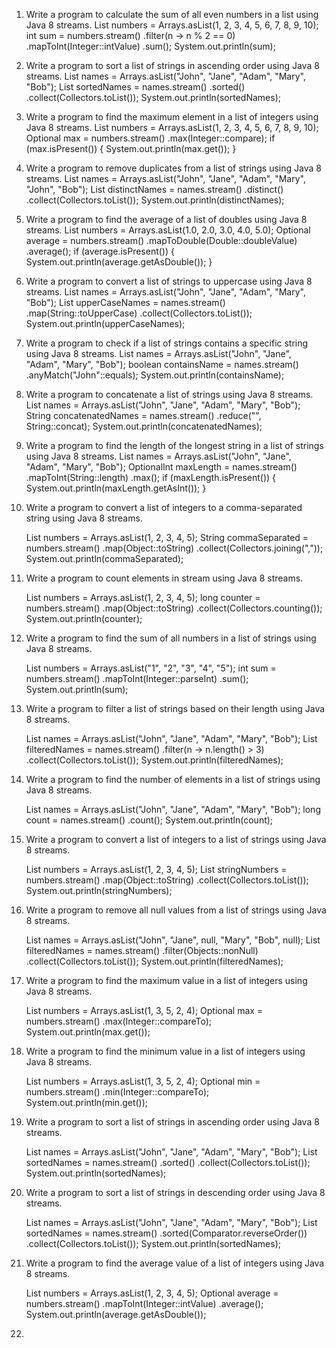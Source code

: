 1. Write a program to calculate the sum of all even numbers in a list using Java 8 streams.
    List<Integer> numbers = Arrays.asList(1, 2, 3, 4, 5, 6, 7, 8, 9, 10);
    int sum = numbers.stream()
                    .filter(n -> n % 2 == 0)
                    .mapToInt(Integer::intValue)
                    .sum();
    System.out.println(sum);
    
2. Write a program to sort a list of strings in ascending order using Java 8 streams.
    List<String> names = Arrays.asList("John", "Jane", "Adam", "Mary", "Bob");
    List<String> sortedNames = names.stream()
                                    .sorted()
                                    .collect(Collectors.toList());
    System.out.println(sortedNames);

3. Write a program to find the maximum element in a list of integers using Java 8 streams.
    List<Integer> numbers = Arrays.asList(1, 2, 3, 4, 5, 6, 7, 8, 9, 10);
    Optional<Integer> max = numbers.stream()
                                    .max(Integer::compare);
    if (max.isPresent()) {
        System.out.println(max.get());
    }

4. Write a program to remove duplicates from a list of strings using Java 8 streams.
    List<String> names = Arrays.asList("John", "Jane", "Adam", "Mary", "John", "Bob");
    List<String> distinctNames = names.stream()
                                        .distinct()
                                        .collect(Collectors.toList());
    System.out.println(distinctNames);
    

5. Write a program to find the average of a list of doubles using Java 8 streams.
    List<Double> numbers = Arrays.asList(1.0, 2.0, 3.0, 4.0, 5.0);
    Optional<Double> average = numbers.stream()
                                    .mapToDouble(Double::doubleValue)
                                    .average();
    if (average.isPresent()) {
        System.out.println(average.getAsDouble());
    }

6. Write a program to convert a list of strings to uppercase using Java 8 streams.
    List<String> names = Arrays.asList("John", "Jane", "Adam", "Mary", "Bob");
    List<String> upperCaseNames = names.stream()
                                        .map(String::toUpperCase)
                                        .collect(Collectors.toList());
    System.out.println(upperCaseNames);

7. Write a program to check if a list of strings contains a specific string using Java 8 streams.
    List<String> names = Arrays.asList("John", "Jane", "Adam", "Mary", "Bob");
    boolean containsName = names.stream()
                                .anyMatch("John"::equals);
    System.out.println(containsName);

8. Write a program to concatenate a list of strings using Java 8 streams.
    List<String> names = Arrays.asList("John", "Jane", "Adam", "Mary", "Bob");
    String concatenatedNames = names.stream()
                                    .reduce("", String::concat);
    System.out.println(concatenatedNames);

9. Write a program to find the length of the longest string in a list of strings using Java 8 streams.
    List<String> names = Arrays.asList("John", "Jane", "Adam", "Mary", "Bob");
    OptionalInt maxLength = names.stream()
                                    .mapToInt(String::length)
                                    .max();
    if (maxLength.isPresent()) {
        System.out.println(maxLength.getAsInt());
    }

10. Write a program to convert a list of integers to a comma-separated string using Java 8 streams.

    List<Integer> numbers = Arrays.asList(1, 2, 3, 4, 5);
    String commaSeparated = numbers.stream()
                                    .map(Object::toString)
                                    .collect(Collectors.joining(","));
    System.out.println(commaSeparated);

12. Write  a program to count elements in stream using Java 8 streams.

    List<Integer> numbers = Arrays.asList(1, 2, 3, 4, 5);
    long counter = numbers.stream()
        .map(Object::toString)
        .collect(Collectors.counting());
    System.out.println(counter);

13. Write a program to find the sum of all numbers in a list of strings using Java 8 streams.

    List<String> numbers = Arrays.asList("1", "2", "3", "4", "5");
    int sum = numbers.stream()
                    .mapToInt(Integer::parseInt)
                    .sum();
    System.out.println(sum);

14. Write a program to filter a list of strings based on their length using Java 8 streams.

    List<String> names = Arrays.asList("John", "Jane", "Adam", "Mary", "Bob");
    List<String> filteredNames = names.stream()
                                        .filter(n -> n.length() > 3)
                                        .collect(Collectors.toList());
    System.out.println(filteredNames);

15. Write a program to find the number of elements in a list of strings using Java 8 streams.

    List<String> names = Arrays.asList("John", "Jane", "Adam", "Mary", "Bob");
    long count = names.stream()
                        .count();
    System.out.println(count);

16. Write a program to convert a list of integers to a list of strings using Java 8 streams.

    List<Integer> numbers = Arrays.asList(1, 2, 3, 4, 5);
    List<String> stringNumbers = numbers.stream()
                                        .map(Object::toString)
                                        .collect(Collectors.toList());
    System.out.println(stringNumbers);

17. Write a program to remove all null values from a list of strings using Java 8 streams.

    List<String> names = Arrays.asList("John", "Jane", null, "Mary", "Bob", null);
    List<String> filteredNames = names.stream()
                                        .filter(Objects::nonNull)
                                        .collect(Collectors.toList());
    System.out.println(filteredNames);

18. Write a program to find the maximum value in a list of integers using Java 8 streams.

    List<Integer> numbers = Arrays.asList(1, 3, 5, 2, 4);
    Optional<Integer> max = numbers.stream()
                                    .max(Integer::compareTo);
    System.out.println(max.get());

19. Write a program to find the minimum value in a list of integers using Java 8 streams.

    List<Integer> numbers = Arrays.asList(1, 3, 5, 2, 4);
    Optional<Integer> min = numbers.stream()
                                    .min(Integer::compareTo);
    System.out.println(min.get());

20. Write a program to sort a list of strings in ascending order using Java 8 streams.

    List<String> names = Arrays.asList("John", "Jane", "Adam", "Mary", "Bob");
    List<String> sortedNames = names.stream()
                                    .sorted()
                                    .collect(Collectors.toList());
    System.out.println(sortedNames);

21. Write a program to sort a list of strings in descending order using Java 8 streams.

    List<String> names = Arrays.asList("John", "Jane", "Adam", "Mary", "Bob");
    List<String> sortedNames = names.stream()
                                    .sorted(Comparator.reverseOrder())
                                    .collect(Collectors.toList());
    System.out.println(sortedNames);

22. Write a program to find the average value of a list of integers using Java 8 streams.

    List<Integer> numbers = Arrays.asList(1, 2, 3, 4, 5);
    Optional<Double> average = numbers.stream()
                                    .mapToInt(Integer::intValue)
                                    .average();
    System.out.println(average.getAsDouble());

23. 